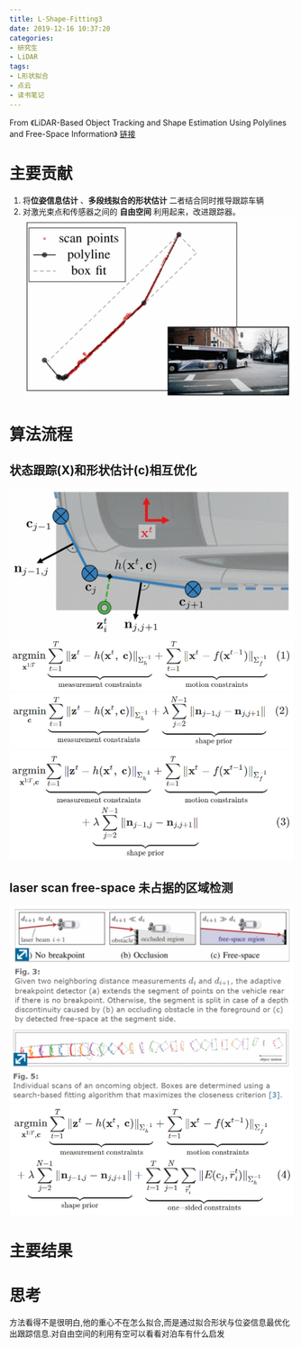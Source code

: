 ```yaml
---
title: L-Shape-Fitting3
date: 2019-12-16 10:37:20
categories:
- 研究生
- LiDAR
tags:
- L形状拟合
- 点云
- 读书笔记
---
```

From 《LiDAR-Based Object Tracking and Shape Estimation Using Polylines and Free-Space Information》
[链接](https://ieeexplore.ieee.org/abstract/document/8593385#full-text-header)
# 主要贡献
1. 将**位姿信息估计** 、**多段线拟合的形状估计** 二者结合同时推导跟踪车辆
2. 对激光束点和传感器之间的 **自由空间** 利用起来，改进跟踪器。
![](L-Shape-Fitting3/1.gif)
<!-- more -->
# 算法流程
## 状态跟踪(X)和形状估计(c)相互优化
![](L-Shape-Fitting3/2.gif) ![](L-Shape-Fitting3/3.png) ![](L-Shape-Fitting3/4.png) ![](L-Shape-Fitting3/5.png)
## laser scan  free-space 未占据的区域检测
![](L-Shape-Fitting3/6.png) ![](L-Shape-Fitting3/7.png) ![](L-Shape-Fitting3/8.png)
# 主要结果

# 思考
方法看得不是很明白,他的重心不在怎么拟合,而是通过拟合形状与位姿信息最优化出跟踪信息.对自由空间的利用有空可以看看对泊车有什么启发
